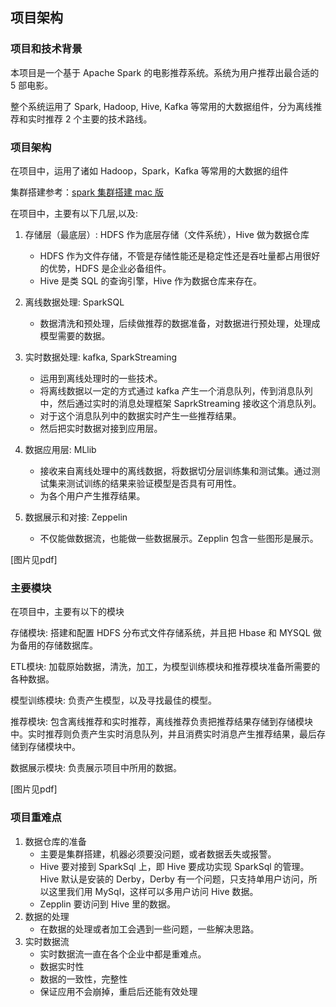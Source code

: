 ## 项目架构
### 项目和技术背景
本项目是一个基于 Apache Spark 的电影推荐系统。系统为用户推荐出最合适的 5 部电影。 

整个系统运用了 Spark, Hadoop, Hive, Kafka 等常用的大数据组件，分为离线推荐和实时推荐 2 个主要的技术路线。

### 项目架构
在项目中，运用了诸如 Hadoop，Spark，Kafka 等常用的大数据的组件

集群搭建参考：[spark 集群搭建 mac 版](https://github.com/angelOnly/spark_environment)


在项目中，主要有以下几层,以及: 
1. 存储层（最底层）: HDFS 作为底层存储（文件系统），Hive 做为数据仓库 

    - HDFS 作为文件存储，不管是存储性能还是稳定性还是吞吐量都占用很好的优势，HDFS 是企业必备组件。
    - Hive 是类 SQL 的查询引擎，Hive 作为数据仓库来存在。
2. 离线数据处理: SparkSQL

    - 数据清洗和预处理，后续做推荐的数据准备，对数据进行预处理，处理成模型需要的数据。
3. 实时数据处理: kafka, SparkStreaming 

    - 运用到离线处理时的一些技术。
    - 将离线数据以一定的方式通过 kafka 产生一个消息队列，传到消息队列中，然后通过实时的消息处理框架 SaprkStreaming 接收这个消息队列。
    - 对于这个消息队列中的数据实时产生一些推荐结果。
    - 然后把实时数据对接到应用层。
4. 数据应用层: MLlib

    - 接收来自离线处理中的离线数据，将数据切分层训练集和测试集。通过测试集来测试训练的结果来验证模型是否具有可用性。
    - 为各个用户产生推荐结果。
5. 数据展示和对接: Zeppelin
    - 不仅能做数据流，也能做一些数据展示。Zepplin 包含一些图形是展示。

[图片见pdf]

### 主要模块

在项目中，主要有以下的模块

存储模块: 搭建和配置 HDFS 分布式文件存储系统，并且把 Hbase 和 MYSQL 做为备用的存储数据库。

ETL模块: 加载原始数据，清洗，加工，为模型训练模块和推荐模块准备所需要的各种数据。 

模型训练模块: 负责产生模型，以及寻找最佳的模型。

推荐模块: 包含离线推荐和实时推荐，离线推荐负责把推荐结果存储到存储模块中。实时推荐则负责产生实时消息队列，并且消费实时消息产生推荐结果，最后存储到存储模块中。 

数据展示模块: 负责展示项目中所用的数据。 

[图片见pdf]

### 项目重难点

1. 数据仓库的准备
   - 主要是集群搭建，机器必须要没问题，或者数据丢失或报警。
   - Hive 要对接到 SparkSql 上，即 Hive 要成功实现 SparkSql 的管理。Hive 默认是安装的 Derby，Derby 有一个问题，只支持单用户访问，所以这里我们用 MySql，这样可以多用户访问 Hive 数据。
   - Zepplin 要访问到 Hive 里的数据。
2. 数据的处理
   - 在数据的处理或者加工会遇到一些问题，一些解决思路。
3. 实时数据流
   - 实时数据流一直在各个企业中都是重难点。
   - 数据实时性
   - 数据的一致性，完整性
   - 保证应用不会崩掉，重启后还能有效处理